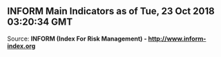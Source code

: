 ## INFORM Main Indicators as of Tue, 23 Oct 2018 03:20:34 GMT

Source: **INFORM (Index For Risk Management) - http://www.inform-index.org**